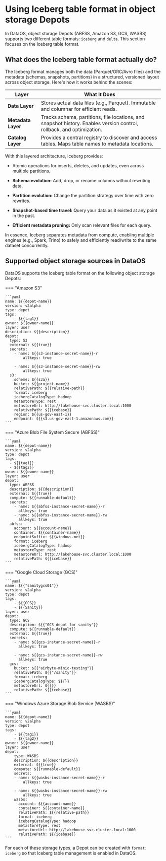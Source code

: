 # Using Iceberg table format in object storage Depots

In DataOS, object storage Depots (ABFSS, Amazon S3, GCS, WASBS) supports two different table formats: `iceberg` and `delta`.  This section focuses on the Iceberg table format.

## What does the Iceberg table format actually do?

The Iceberg format manages both the data (Parquet/ORC/Avro files) and the metadata (schemas, snapshots, partitions) in a structured, versioned layout across object storage. Here's how it works behind the scenes:

| Layer              | What It Does                                                                                                          |
| ------------------ | --------------------------------------------------------------------------------------------------------------------- |
| **Data Layer**     | Stores actual data files (e.g., Parquet). Immutable and columnar for efficient reads.                                 |
| **Metadata Layer** | Tracks schema, partitions, file locations, and snapshot history. Enables version control, rollback, and optimization. |
| **Catalog Layer**  | Provides a central registry to discover and access tables. Maps table names to metadata locations.                    |


With this layered architecture, Iceberg provides:

- Atomic operations for inserts, deletes, and updates, even across multiple partitions.

- **Schema evolution:** Add, drop, or rename columns without rewriting data.

- **Partition evolution:** Change the partition strategy over time with zero rewrites.

- **Snapshot-based time travel:** Query your data as it existed at any point in the past.

- **Efficient metadata pruning:** Only scan relevant files for each query.

In essence, Iceberg separates metadata from compute, enabling multiple engines (e.g., Spark, Trino) to safely and efficiently read/write to the same dataset concurrently.


## Supported object storage sources in DataOS

DataOS supports the Iceberg table format on the following object storage Depots:

=== "Amazon S3"

    ```yaml
    name: ${{depot-name}}
    version: v2alpha
    type: depot
    tags:
        - ${{tag1}}
    owner: ${{owner-name}}
    layer: user
    description: ${{description}}
    depot:
      type: S3                                          
      external: ${{true}}
      secrets:
        - name: ${{s3-instance-secret-name}}-r
            allkeys: true

        - name: ${{s3-instance-secret-name}}-rw
            allkeys: true
      s3:                                            
        scheme: ${{s3a}}
        bucket: ${{project-name}}
        relativePath: ${{relative-path}}
        format: iceberg
        icebergCatalogType: hadoop
        metastoreType: rest
        metastoreUrl: http://lakehouse-svc.cluster.local:1000
        relativePath: ${{icebase}}        
        region: ${{us-gov-east-1}}
        endpoint: ${{s3.us-gov-east-1.amazonaws.com}}
    ```

=== "Azure Blob File System Secure (ABFSS)"

    ```yaml
    name: ${{depot-name}}
    version: v2alpha
    type: depot
    tags:
      - ${{tag1}}
      - ${{tag2}}
    owner: ${{owner-name}}
    layer: user
    depot:
      type: ABFSS                                       
      description: ${{description}}
      external: ${{true}}
      compute: ${{runnable-default}}
      secrets:
        - name: ${{abfss-instance-secret-name}}-r
          allkeys: true
        - name: ${{abfss-instance-secret-name}}-rw
          allkeys: true
      abfss:                                             
        account: ${{account-name}}
        container: ${{container-name}}
        endpointSuffix: ${{windows.net}}
        format: iceberg
        icebergCatalogType: hadoop
        metastoreType: rest
        metastoreUrl: http://lakehouse-svc.cluster.local:1000
        relativePath: ${{icebase}}
    ```

=== "Google Cloud Storage (GCS)"

    ```yaml
    name: ${{"sanitygcs01"}}
    version: v2alpha
    type: depot
    tags:
        - ${{GCS}}
        - ${{Sanity}}
    layer: user
    depot:
      type: GCS
      description: ${{"GCS depot for sanity"}}
      compute: ${{runnable-default}}
      external: ${{true}}
      secrets:
        - name: ${{gcs-instance-secret-name}}-r
          allkeys: true

        - name: ${{gcs-instance-secret-name}}-rw
          allkeys: true  
      gcs:
        bucket: ${{"airbyte-minio-testing"}}
        relativePath: ${{"/sanity"}}
        format: iceberg
        icebergCatalogType: ${{}}
        metastoreUrl: ${{}}
        relativePath: ${{icebase}}
    ```

=== "Windows Azure Storage Blob Service (WASBS)"

    ```yaml
    name: ${{depot-name}}
    version: v2alpha
    type: depot
    tags:
        - ${{tag1}}
        - ${{tag2}}
    owner: ${{owner-name}}
    layer: user
    depot:
        type: WASBS                                      
        description: ${{description}}
        external: ${{true}}
        compute: ${{runnable-default}}
        secrets:
        - name: ${{wasbs-instance-secret-name}}-r
            allkeys: true

        - name: ${{wasbs-instance-secret-name}}-rw
            allkeys: true
        wasbs:                                          
          account: ${{account-name}}
          container: ${{container-name}}
          relativePath: ${{relative-path}}
          format: iceberg
          icebergCatalogType: hadoop
          metastoreType: rest
          metastoreUrl: http://lakehouse-svc.cluster.local:1000
          relativePath: ${{icebase}}          
    ```


For each of these storage types, a Depot can be created with `format: iceberg` so that Iceberg table management is enabled in DataOS.




